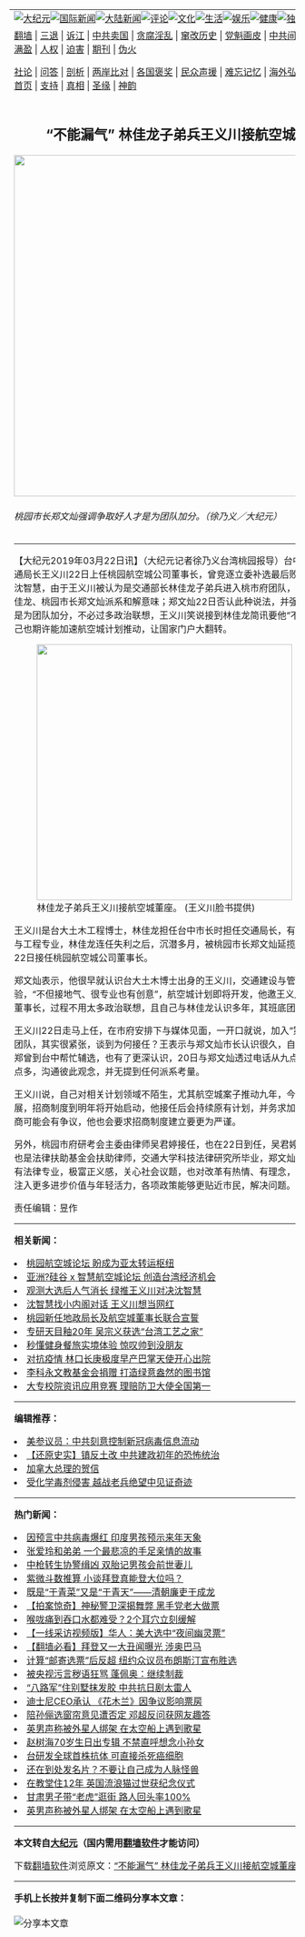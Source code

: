 <a name="1" id="1" target="_blank"></a><span id="1"></span>
<table align=center border="0"><tr><td colspan="2" VALIGN=TOP><a href="https://github.com/yozhpj396/djy/blob/master/gb/nsc413.md#1"><img src="https://raw.githubusercontent.com/yozhpj396/www/master/t/djy/1.jpg" title="大纪元"></a><a href="https://github.com/yozhpj396/djy/blob/master/gb/n24hr.md#1"><img src="https://raw.githubusercontent.com/yozhpj396/www/master/t/djy/3.jpg" title="国际新闻"></a><a href="https://github.com/yozhpj396/djy/blob/master/gb/nsc413.md#1"><img src="https://raw.githubusercontent.com/yozhpj396/www/master/t/djy/4.jpg" title="大陆新闻"></a><a href="https://github.com/yozhpj396/djy/blob/master/gb/news392.md#1"><img src="https://raw.githubusercontent.com/yozhpj396/www/master/t/djy/5.jpg" title="评论"></a><a href="https://github.com/yozhpj396/djy/blob/master/gb/news2007.md#1"><img src="https://raw.githubusercontent.com/yozhpj396/www/master/t/djy/6.jpg" title="文化"></a><a href="https://github.com/yozhpj396/djy/blob/master/gb/news2008.md#1"><img src="https://raw.githubusercontent.com/yozhpj396/www/master/t/djy/7.jpg" title="生活"></a><a href="https://github.com/yozhpj396/djy/blob/master/gb/ncyule.md#1"><img src="https://raw.githubusercontent.com/yozhpj396/www/master/t/djy/8.jpg" title="娱乐"></a><a href="https://github.com/yozhpj396/djy/blob/master/gb/nsc1002.md#1"><img src="https://raw.githubusercontent.com/yozhpj396/www/master/t/djy/9.jpg" title="健康"><a href="https://github.com/yozhpj396/djy/blob/master/gb/nf6092.md#1"><img src="https://raw.githubusercontent.com/yozhpj396/www/master/t/djy/10a.jpg" title="独家"></a><a href="https://github.com/yozhpj396/djy/blob/master/gb/nf4514.md#1"><img src="https://raw.githubusercontent.com/yozhpj396/www/master/t/djy/12a.jpg" title="头条"></a></td></tr>
<tr><td colspan="2" VALIGN=TOP><a target="_blank" href="https://github.com/yozhpj396/www/blob/master/README.md?zsrh#1">翻墙</a> | <a target="_blank" href="https://github.com/yozhpj396/djy/blob/master/gb/nf5657.md#1">三退</a> | <a target="_blank" href="https://github.com/yozhpj396/djy/blob/master/gb/nf6124.md#1">诉江</a> | <a target="_blank" href="https://github.com/yozhpj396/djy/blob/master/gb/nf1176117.md#1">中共卖国</a> | <a target="_blank" href="https://github.com/yozhpj396/djy/blob/master/gb/nf5773.md#1">贪腐淫乱</a> | <a target="_blank" href="https://github.com/yozhpj396/djy/blob/master/gb/nf1176115.md#1">窜改历史</a> | <a target="_blank" href="https://github.com/yozhpj396/djy/blob/master/gb/nf1176107.md#1">党魁画皮</a> | <a target="_blank" href="https://github.com/yozhpj396/djy/blob/master/gb/nf1320400.md#1">中共间谍</a> | <a target="_blank" href="https://github.com/yozhpj396/djy/blob/master/gb/nf1176114.md#1">破坏传统</a> | <a target="_blank" href="https://github.com/yozhpj396/ntdtv/blob/master/gb/prog447_1.md#1">恶贯满盈</a> | <a target="_blank" href="https://github.com/yozhpj396/djy/blob/master/gb/ncid278.md#1">人权</a> | <a target="_blank" href="https://github.com/yozhpj396/djy/blob/master/gb/nf1176111.md#1">迫害</a> | <a target="_blank" href="https://gitlab.com/szzdlab/mh-qikan/blob/master/README.md#1">期刊</a> | <a target="_blank" href="https://github.com/yozhpj396/djy/blob/master/gb/nf5562.md#1">伪火</a></p><p><a target="_blank" href="https://github.com/yozhpj396/djy/blob/master/gb/9p.md#1">社论</a> | <a target="_blank" href="https://github.com/yozhpj396/djy/blob/master/gb/nf4378.md#1">问答</a> | <a target="_blank" href="https://github.com/yozhpj396/djy/blob/master/gb/nf5792.md#1">剖析</a> | <a target="_blank" href="https://github.com/yozhpj396/djy/blob/master/gb/nf5735.md#1">两岸比对</a> | <a target="_blank" href="https://github.com/yozhpj396/djy/blob/master/gb/nf6119.md#1">各国褒奖</a> | <a target="_blank" href="https://github.com/yozhpj396/djy/blob/master/gb/nf6120.md#1">民众声援</a> | <a target="_blank" href="https://github.com/yozhpj396/djy/blob/master/gb/nf1188594.md#1">难忘记忆</a> | <a target="_blank" href="https://github.com/yozhpj396/djy/blob/master/gb/nf3180.md#1">海外弘传</a> | <a target="_blank" href="https://github.com/yozhpj396/djy/blob/master/gb/nf5410.md#1">万人上访</a> | <a target="_blank" href="https://github.com/yozhpj396/www/blob/master/README.md?zsrh#1">平台首页</a> | <a target="_blank" href="https://github.com/yozhpj396/djy/blob/master/gb/nf4386.md#1">支持</a> | <a target="_blank" href="https://github.com/yozhpj396/djy/blob/master/gb/nf4389.md#1">真相</a> | <a target="_blank" href="https://github.com/yozhpj396/djy/blob/master/gb/nf5790.md#1">圣缘</a> | <a target="_blank" href="https://github.com/yozhpj396/djy/blob/master/gb/nf4786.md#1">神韵</a></td></tr>
<tr><td VALIGN=TOP width="626"><h2 align=center>“不能漏气” 林佳龙子弟兵王义川接航空城董座</h2>
<img width="600" src="https://i.epochtimes.com/assets/uploads/2019/03/af03ddbb1ceec0dd6bcdd4fa1f1daaa6-600x400.jpg" />
<h6>桃园市长郑文灿强调争取好人才是为团队加分。（徐乃义／大纪元）
</h6>
<hr>
<p>【大纪元2019年03月22日讯】（大纪元记者徐乃义台湾桃园报导）台中市政府前交通局长<ahref="https://github.com/yozhpj396/djy/blob/master/gb/tag/%E7%8E%8B%E4%B9%89%E5%B7%9D.md#1">王义川</a>22日上任桃园<ahref="https://github.com/yozhpj396/djy/blob/master/gb/tag/%E8%88%AA%E7%A9%BA%E5%9F%8E.md#1">航空城</a>公司董事长，曾竞逐立委补选最后败给国民党对手沈智慧，由于王义川被认为是交通部长<ahref="https://github.com/yozhpj396/djy/blob/master/gb/tag/%E6%9E%97%E4%BD%B3%E9%BE%99.md#1">林佳龙</a>子弟兵进入桃市府团队，被解读为有林佳龙、桃园市长<ahref="https://github.com/yozhpj396/djy/blob/master/gb/tag/%E9%83%91%E6%96%87%E7%81%BF.md#1">郑文灿</a>派系和解意味；郑文灿22日否认此种说法，并强调争取好人才是为团队加分，不必过多政治联想，<ahref="https://github.com/yozhpj396/djy/blob/master/gb/tag/%E7%8E%8B%E4%B9%89%E5%B7%9D.md#1">王义川</a>笑说接到林佳龙简讯要他“不要漏气”，自己也期许能加速<ahref="https://github.com/yozhpj396/djy/blob/master/gb/tag/%E8%88%AA%E7%A9%BA%E5%9F%8E.md#1">航空城</a>计划推动，让国家门户大翻转。</p>
<figure id="attachment_11131764" style="width: 450px" class="wp-caption aligncenter"><ahref="https://i.epochtimes.com/assets/uploads/2019/03/f675b67d9983b5adf3c3caef7a8008f0.jpg"><img class="size-medium wp-image-11131764" src="https://i.epochtimes.com/assets/uploads/2019/03/f675b67d9983b5adf3c3caef7a8008f0-450x450.jpg" alt="" width="450" b="450" /></a><figcaption class="wp-caption-text"><ahref="https://github.com/yozhpj396/djy/blob/master/gb/tag/%E6%9E%97%E4%BD%B3%E9%BE%99.md#1">林佳龙</a>子弟兵王义川接航空城董座。 (王义川脸书提供)</figcaption></figure>
<p>王义川是台大土木工程博士，林佳龙担任台中市长时担任交通局长，有一定行政历练与工程专业，林佳龙连任失利之后，沉潜多月，被桃园市长<ahref="https://github.com/yozhpj396/djy/blob/master/gb/tag/%E9%83%91%E6%96%87%E7%81%BF.md#1">郑文灿</a>延揽至市府团队，22日接任桃园航空城公司董事长。</p>
<p>郑文灿表示，他很早就认识台大土木博士出身的王义川，交通建设与管理都很有经验，“不但接地气、很专业也有创意”，航空城计划即将开发，他邀王义川担任航空城董事长，过程不用太多政治联想，且自己与林佳龙认识多年，其班底团队都很熟悉。</p>
<p>王义川22日走马上任，在市府安排下与媒体见面，一开口就说，加入“第一名”的市府团队，其实很紧张，谈到为何接任？王表示与郑文灿市长认识很久，自己选立委时，郑曾到台中帮忙辅选，也有了更深认识，20日与郑文灿透过电话从九点多聊到凌晨一点多，沟通彼此观念，并无提到任何派系考量。</p>
<p>王义川说，自己对相关计划领域不陌生，尤其航空城案子推动九年，今年会有大进展，招商制度到明年将开始启动，他接任后会持续原有计划，并务求加速，为避免招商可能会有争议，他也会要求招商制度建立要更为严谨。</p>
<p>另外，桃园市府研考会主委由律师吴君婷接任，也在22日到任，吴君婷是执业律师，也是法律扶助基金会扶助律师，交通大学科技法律研究所毕业，郑文灿表示，吴君婷有法律专业，极富正义感，关心社会议题，也对改革有热情、有理念，希望市府团队注入更多进步价值与年轻活力，各项政策能够更贴近市民，解决问题。◇</p>
<p>责任编辑：昱作</p>

<hr>


<strong>相关新闻：</strong>
<li><a href="https://github.com/yozhpj396/djy/blob/master/gb/18/10/26/n10810345.md#1">桃园航空城论坛  盼成为亚太转运枢纽</a></li>
<li><a href="https://github.com/yozhpj396/djy/blob/master/gb/18/12/7/n10896336.md#1">亚洲?硅谷 x 智慧航空城论坛  创造台湾经济机会</a></li>
<li><a href="https://github.com/yozhpj396/djy/blob/master/gb/18/12/12/n10906014.md#1">观测大选后人气消长 绿推王义川对决沈智慧</a></li>
<li><a href="https://github.com/yozhpj396/djy/blob/master/gb/18/12/20/n10922361.md#1">沈智慧找小内阁对话  王义川想当网红</a></li>
<li><a href="https://github.com/yozhpj396/djy/blob/master/gb/20/11/18/n12557458.md#1">桃园新任地政局长及航空城董事长联合宣誓</a></li>
<li><a href="https://github.com/yozhpj396/djy/blob/master/gb/20/11/18/n12557392.md#1">专研天目釉20年  吴宗义获选“台湾工艺之家”</a></li>
<li><a href="https://github.com/yozhpj396/djy/blob/master/gb/20/11/17/n12555371.md#1">秒懂健身餐旅实境体验 惊叹帅到没朋友</a></li>
<li><a href="https://github.com/yozhpj396/djy/blob/master/gb/20/11/17/n12555325.md#1">对抗疫情 林口长庚极度早产巴掌天使开心出院</a></li>
<li><a href="https://github.com/yozhpj396/djy/blob/master/gb/20/11/17/n12555128.md#1">李科永文教基金会捐赠  打造绿意盎然的图书馆</a></li>
<li><a href="https://github.com/yozhpj396/djy/blob/master/gb/20/11/17/n12555051.md#1">大专校院资讯应用竞赛   理赔防卫大使全国第一</a></li>
<hr>


<strong>编辑推荐：</strong>
<li><a href="https://github.com/onzhi266/djy/blob/master/gb/20/2/22/n11887949.md#1">美参议员：中共刻意控制新冠病毒信息流动</a></li>
<li><a href="https://github.com/tsiac2612/djy/blob/master/gb/18/7/10/n10551502.md#1" target="_blank">【还原史实】镇反土改 中共建政初年的恐怖统治</a></li><li><a href="https://github.com/yozhpj396/djy/blob/master/gb/15/12/10/n4593139.md?dfh#1" target="_blank">加拿大总理的贺信</a></li><li><a href="https://github.com/tsiac2612/djy/blob/master/gb/18/6/11/n10473939.md#1" target="_blank">受化学毒剂侵害 越战老兵绝望中见证奇迹</a></li>
<hr>

<strong>热门新闻：</strong>
<li><a href="https://github.com/yozhpj396/djy/blob/master/gb/20/11/15/n12550540.md#1">因预言中共病毒爆红 印度男孩预示来年天象</a></li>
<li><a href="https://github.com/yozhpj396/djy/blob/master/gb/20/11/10/n12537654.md#1">张爱玲和弟弟 一个最悲凉的手足亲情的故事</a></li>
<li><a href="https://github.com/yozhpj396/djy/blob/master/gb/20/11/6/n12529751.md#1">中枪转生协警缉凶  双胎记男孩会前世妻儿</a></li>
<li><a href="https://github.com/yozhpj396/djy/blob/master/gb/20/11/13/n12546586.md#1">紫微斗数推算  小谈拜登真能登大位吗？</a></li>
<li><a href="https://github.com/yozhpj396/djy/blob/master/gb/20/9/13/n12399763.md#1">既是“于青菜”又是“于青天”——清朝廉吏于成龙</a></li>
<li><a href="https://github.com/yozhpj396/djy/blob/master/gb/20/11/18/n12557186.md#1">【拍案惊奇】神秘警卫深揭舞弊 黑手党老大做票</a></li>
<li><a href="https://github.com/yozhpj396/djy/blob/master/gb/20/11/17/n12556425.md#1">喉咙痛到吞口水都难受？2个耳穴立刻缓解</a></li>
<li><a href="https://github.com/yozhpj396/djy/blob/master/gb/20/11/17/n12555524.md#1">【一线采访视频版】华人：美大选中“夜间幽灵票”</a></li>
<li><a href="https://github.com/yozhpj396/djy/blob/master/gb/20/11/16/n12552183.md#1">【翻墙必看】拜登又一大丑闻曝光 涉奥巴马</a></li>
<li><a href="https://github.com/yozhpj396/djy/blob/master/gb/20/11/17/n12554108.md#1">计算“邮寄选票”后反超   纽约众议员布朗斯汀宣布胜选</a></li>
<li><a href="https://github.com/yozhpj396/djy/blob/master/gb/20/11/16/n12553767.md#1">被央视污言秽语狂骂 蓬佩奥：继续制裁</a></li>
<li><a href="https://github.com/yozhpj396/djy/blob/master/gb/20/11/16/n12554448.md#1">“八路军”住别墅抹发胶 中共抗日剧太雷人</a></li>
<li><a href="https://github.com/yozhpj396/djy/blob/master/gb/20/11/15/n12551581.md#1">迪士尼CEO承认 《花木兰》因争议影响票房</a></li>
<li><a href="https://github.com/yozhpj396/djy/blob/master/gb/20/11/17/n12554623.md#1">陪孙俪选窗帘意见遭否定 邓超反问获网友趣答</a></li>
<li><a href="https://github.com/yozhpj396/djy/blob/master/gb/20/11/16/n12553064.md#1">英男声称被外星人绑架 在太空船上遇到歌星</a></li>
<li><a href="https://github.com/yozhpj396/djy/blob/master/gb/20/11/15/n12551768.md#1">赵树海70岁生日出专辑 不禁直呼想念小孙女</a></li>
<li><a href="https://github.com/yozhpj396/djy/blob/master/gb/20/11/16/n12553368.md#1">台研发全球首株抗体 可直接杀死癌细胞</a></li>
<li><a href="https://github.com/yozhpj396/djy/blob/master/gb/20/11/13/n12547278.md#1">还在到处发名片？不要让自己成为人脉怪兽</a></li>
<li><a href="https://github.com/yozhpj396/djy/blob/master/gb/20/11/16/n12552492.md#1">在教堂住12年 英国流浪猫过世获纪念仪式</a></li>
<li><a href="https://github.com/yozhpj396/djy/blob/master/gb/20/11/17/n12555428.md#1">甘肃男子带“老虎”逛街 路人回头率100%</a></li>
<li><a href="https://github.com/yozhpj396/djy/blob/master/gb/20/11/16/n12553064.md#1">英男声称被外星人绑架 在太空船上遇到歌星</a></li>
<hr>

<strong>本文转自<a href="https://www.epochtimes.com">大纪元</a>（国内需用<a href="https://github.com/yozhpj396/www/blob/master/README.md#8">翻墙软件</a>才能访问）</strong><p>下载<a href="https://github.com/yozhpj396/www/blob/master/README.md#8">翻墙软件</a>浏览原文：<a href="https://www.epochtimes.com/gb/19/3/22/n11131761.htm">“不能漏气” 林佳龙子弟兵王义川接航空城董座</a></p><hr>

<strong>手机上长按并复制下面二维码分享本文章：</strong><br><br><img src="https://chart.apis.google.com/chart?cht=qr&chs=240x240&choe=UTF-8&chld=M|2&chl=https://github.com/yozhpj396/djy/blob/master/gb/19/3/22/n11131761.md%231" title="分享本文章"></td><td VALIGN=TOP><a href="https://github.com/yozhpj396/djy/blob/master/gb/16/1/21/n4622075.md?dfh#1" target="_blank"><img src="https://raw.githubusercontent.com/yozhpj396/djy/master/gb/300/wei-f1.jpg" title="中共的伪火骗局"  alt="中共的伪火骗局"></a><br><a href="https://github.com/yozhpj396/www/blob/master/README.md?dfh#9" target="_blank"><img src="https://raw.githubusercontent.com/yozhpj396/djy/master/gb/300/yong-h.jpg" title="永恒的见证"  alt="永恒的见证"></a><br><a href="https://github.com/yozhpj396/djy/blob/master/gb/13/9/29/n3974789.md?dfh#1" target="_blank"><img src="https://raw.githubusercontent.com/yozhpj396/djy/master/gb/300/shang-lnz.jpg" title="善良女子被中共投男牢"  alt="善良女子被中共投男牢"></a><br><a href="https://github.com/yozhpj396/djy/blob/master/gb/16/3/16/n4663449.md?dfh#1" target="_blank"><img src="https://raw.githubusercontent.com/yozhpj396/djy/master/gb/300/huo-z3.jpg" title="警卫目击活摘器官"  alt="警卫目击活摘器官"></a><br><a href="https://github.com/yozhpj396/djy/blob/master/gb/16/8/7/n8177641.md?dfh#1" target="_blank"><img src="https://raw.githubusercontent.com/yozhpj396/djy/master/gb/300/huo-z4.jpg" title="证人描述活摘恐怖"  alt="证人描述活摘恐怖"></a><br><a href="https://github.com/yozhpj396/djy/blob/master/gb/10/4/19/n2881569.md?dfh#1" target="_blank"><img src="https://raw.githubusercontent.com/yozhpj396/djy/master/gb/300/huo-z1.jpg" title="揭开活摘器官黑幕"  alt="揭开活摘器官黑幕"></a><br><a href="https://github.com/yozhpj396/djy/blob/master/gb/10/11/7/n3077476.md?dfh#1" target="_blank"><img src="https://raw.githubusercontent.com/yozhpj396/djy/master/gb/300/ma-ks.jpg" title="马克思的成魔之路"  alt="马克思的成魔之路"></a><br><a href="https://github.com/yozhpj396/djy/blob/master/gb/14/6/9/n4173977.md?dfh#1" target="_blank"><img src="https://raw.githubusercontent.com/yozhpj396/djy/master/gb/300/chang-zs.jpg" title="藏字石 蕴天机"  alt="藏字石 蕴天机"></a><br><a href="https://github.com/yozhpj396/djy/blob/master/gb/18/5/10/n10381511.md?dfh#1" target="_blank"><img src="https://raw.githubusercontent.com/yozhpj396/djy/master/gb/300/st1.jpg" title="关注3亿人三退"  alt="关注3亿人三退"></a><br><a href="https://github.com/yozhpj396/djy/blob/master/gb/18/3/21/n10237682.md?dfh#1" target="_blank"><img src="https://raw.githubusercontent.com/yozhpj396/djy/master/gb/300/jie-t.jpg" title="解体中共复兴中华"  alt="解体中共复兴中华"></a><br><a href="https://github.com/yozhpj396/djy/blob/master/gb/9/2/9/n2422991.md?dfh#1" target="_blank"><img src="https://raw.githubusercontent.com/yozhpj396/djy/master/gb/300/gao-zs.jpg" title="中共迫害良心律师"  alt="中共迫害良心律师"></a><br><a href="https://github.com/yozhpj396/djy/blob/master/gb/18/12/9/n10900044.md?dfh#1" target="_blank"><img src="https://raw.githubusercontent.com/yozhpj396/djy/master/gb/300/sj1.jpg" title="303万人举报江泽民"  alt="303万人举报江泽民"></a><br><a href="https://github.com/yozhpj396/djy/blob/master/gb/18/8/28/n10672014.md?dfh#1" target="_blank"><img src="https://raw.githubusercontent.com/yozhpj396/djy/master/gb/300/sj2.jpg" title="这些官员为何起诉江泽民"  alt="这些官员为何起诉江泽民"></a><br><a href="https://github.com/yozhpj396/djy/blob/master/gb/8/12/18/n2367165.md?dfh#1" target="_blank"><img src="https://raw.githubusercontent.com/yozhpj396/djy/master/gb/300/liangan.jpg" title="海峡两岸的强烈对比"  alt="海峡两岸的强烈对比"></a><br><a href="https://github.com/yozhpj396/djy/blob/master/gb/15/12/10/n4593139.md?dfh#1" target="_blank"><img src="https://raw.githubusercontent.com/yozhpj396/djy/master/gb/300/jia-ndzl.jpg" title="加拿大总理的贺信"  alt="加拿大总理的贺信"></a><br><a href="https://github.com/yozhpj396/djy/blob/master/gb/11/6/17/n3289382.md?dfh#1" target="_blank"><img src="https://raw.githubusercontent.com/yozhpj396/djy/master/gb/300/xiao-wd.jpg" title="探寻真相兼听则明"  alt="探寻真相兼听则明"></a><br><a href="https://github.com/yozhpj396/djy/blob/master/gb/18/10/27/n10812623.md?dfh#1" target="_blank"><img src="https://raw.githubusercontent.com/yozhpj396/djy/master/gb/300/yindu.jpg" title="印度媒体报道东方"  alt="印度媒体报道东方"></a><br><a href="https://github.com/yozhpj396/djy/blob/master/gb/18/6/9/n10469652.md?dfh#1" target="_blank"><img src="https://raw.githubusercontent.com/yozhpj396/djy/master/gb/300/xie-j.jpg" title="不一样的海外校园"  alt="不一样的海外校园"></a><br><a href="https://github.com/yozhpj396/djy/blob/master/gb/7/4/5/n1669415.md?dfh#1" target="_blank"><img src="https://raw.githubusercontent.com/yozhpj396/djy/master/gb/300/li-up.jpg" title="从大师到徒弟的传奇"  alt="从大师到徒弟的传奇"></a><br><a href="https://github.com/yozhpj396/djy/blob/master/gb/17/5/26/n9191512.md?dfh#1" target="_blank"><img src="https://raw.githubusercontent.com/yozhpj396/djy/master/gb/300/zfl2.jpg" title="亿万人与东方一本奇书"  alt="亿万人与东方一本奇书"></a><br><a href="https://github.com/yozhpj396/djy/blob/master/gb/13/11/27/n4020290.md?dfh#1" target="_blank"><img src="https://raw.githubusercontent.com/yozhpj396/djy/master/gb/300/zhen-h.jpg" title="大陆见不到的震撼场面"  alt="大陆见不到的震撼场面"></a><br><a href="https://github.com/yozhpj396/djy/blob/master/gb/15/7/17/n4482910.md?dfh#1" target="_blank"><img src="https://raw.githubusercontent.com/yozhpj396/djy/master/gb/300/dalu-sk.jpg" title="人心向善 大陆当初盛况"  alt="人心向善 大陆当初盛况"></a><br><a href="https://github.com/yozhpj396/djy/blob/master/gb/19/1/5/n10955468.md?dfh#1" target="_blank"><img src="https://raw.githubusercontent.com/yozhpj396/djy/master/gb/300/zfl1.jpg" title="追寻真理 这书讲什么"  alt="追寻真理 这书讲什么"></a><br><a href="https://github.com/yozhpj396/www/blob/master/README.md?dfh#1" target="_blank"><img src="https://raw.githubusercontent.com/yozhpj396/djy/master/gb/300/fq1.jpg" title="下载免费翻墙软件"  alt="下载免费翻墙软件"></a><br></td></tr></table>
